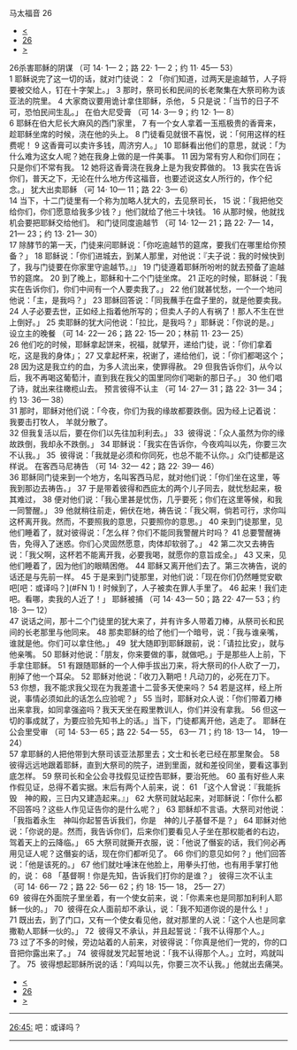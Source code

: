 ﻿





 马太福音 26




* [<](bible/MAT25.md)
* [26](bible/MAT.md)
* [>](bible/MAT27.md)



 
26杀害耶稣的阴谋 （可
14·
1—
2；路
22·
1—
2；约
11·
45—
53）  
1 耶稣说完了这一切的话，就对门徒说： 
2 「你们知道，过两天是逾越节，人子将要被交给人，钉在十字架上。」 
3 那时，祭司长和民间的长老聚集在大祭司称为该亚法的院里。 
4 大家商议要用诡计拿住耶稣，杀他， 
5 只是说：「当节的日子不可，恐怕民间生乱。」 在伯大尼受膏 （可
14·
3—
9；约
12·
1—
8）  
6 耶稣在伯大尼长大麻风的西门家里， 
7 有一个女人拿着一玉瓶极贵的香膏来，趁耶稣坐席的时候，浇在他的头上。 
8 门徒看见就很不喜悦，说：「何用这样的枉费呢！ 
9 这香膏可以卖许多钱，周济穷人。」 
10 耶稣看出他们的意思，就说：「为什么难为这女人呢？她在我身上做的是一件美事。 
11 因为常有穷人和你们同在；只是你们不常有我。 
12 她将这香膏浇在我身上是为我安葬做的。 
13 我实在告诉你们，普天之下，无论在什么地方传这福音，也要述说这女人所行的，作个纪念。」 犹大出卖耶稣 （可
14·
10—
11；路
22·
3—
6）  
14 当下，十二门徒里有一个称为加略人犹大的，去见祭司长， 
15 说：「我把他交给你们，你们愿意给我多少钱？」他们就给了他三十块钱。 
16 从那时候，他就找机会要把耶稣交给他们。 和门徒同度逾越节 （可
14·
12—
21；路
22·
7—
14，
21—
23；约
13·
21—
30）  
17 除酵节的第一天，门徒来问耶稣说：「你吃逾越节的筵席，要我们在哪里给你预备？」 
18 耶稣说：「你们进城去，到某人那里，对他说：『夫子说：我的时候快到了，我与门徒要在你家里守逾越节。』」 
19 门徒遵着耶稣所吩咐的就去预备了逾越节的筵席。 
20 到了晚上，耶稣和十二个门徒坐席。 
21 正吃的时候，耶稣说：「我实在告诉你们，你们中间有一个人要卖我了。」 
22 他们就甚忧愁，一个一个地问他说：「主，是我吗？」 
23 耶稣回答说：「同我蘸手在盘子里的，就是他要卖我。 
24 人子必要去世，正如经上指着他所写的；但卖人子的人有祸了！那人不生在世上倒好。」 
25 卖耶稣的犹大问他说：「拉比，是我吗？」耶稣说：「你说的是。」 设立主的晚餐 （可
14·
22—
26；路
22·
15—
20；林前
11·
23—
25）  
26 他们吃的时候，耶稣拿起饼来，祝福，就擘开，递给门徒，说：「你们拿着吃，这是我的身体」； 
27 又拿起杯来，祝谢了，递给他们，说：「你们都喝这个； 
28 因为这是我立约的血，为多人流出来，使罪得赦。 
29 但我告诉你们，从今以后，我不再喝这葡萄汁，直到我在我父的国里同你们喝新的那日子。」 
30 他们唱了诗，就出来往橄榄山去。 预言彼得不认主 （可
14·
27—
31；路
22·
31—
34；约
13·
36—
38）  
31 那时，耶稣对他们说：「今夜，你们为我的缘故都要跌倒。因为经上记着说： 我要击打牧人， 羊就分散了。  
32 但我复活以后，要在你们以先往加利利去。」 
33  彼得说：「众人虽然为你的缘故跌倒，我却永不跌倒。」 
34 耶稣说：「我实在告诉你，今夜鸡叫以先，你要三次不认我。」 
35  彼得说：「我就是必须和你同死，也总不能不认你。」众门徒都是这样说。 在客西马尼祷告 （可
14·
32—
42；路
22·
39—
46）  
36 耶稣同门徒来到一个地方，名叫客西马尼，就对他们说：「你们坐在这里，等我到那边去祷告。」 
37 于是带着彼得和西庇太的两个儿子同去，就忧愁起来，极其难过， 
38 便对他们说：「我心里甚是忧伤，几乎要死；你们在这里等候，和我一同警醒。」 
39 他就稍往前走，俯伏在地，祷告说：「我父啊，倘若可行，求你叫这杯离开我。然而，不要照我的意思，只要照你的意思。」 
40 来到门徒那里，见他们睡着了，就对彼得说：「怎么样？你们不能同我警醒片时吗？ 
41 总要警醒祷告，免得入了迷惑。你们心灵固然愿意，肉体却软弱了。」 
42 第二次又去祷告说：「我父啊，这杯若不能离开我，必要我喝，就愿你的意旨成全。」 
43 又来，见他们睡着了，因为他们的眼睛困倦。 
44 耶稣又离开他们去了。第三次祷告，说的话还是与先前一样。 
45 于是来到门徒那里，对他们说：「现在你们仍然睡觉安歇吧[吧：或译吗？](#FN
1)！时候到了，人子被卖在罪人手里了。 
46 起来！我们走吧。看哪，卖我的人近了！」 耶稣被捕 （可
14·
43—
50；路
22·
47—
53；约
18·
3—
12）  
47 说话之间，那十二个门徒里的犹大来了，并有许多人带着刀棒，从祭司长和民间的长老那里与他同来。 
48 那卖耶稣的给了他们一个暗号，说：「我与谁亲嘴，谁就是他。你们可以拿住他。」 
49  犹大随即到耶稣跟前，说：「请拉比安」，就与他亲嘴。 
50 耶稣对他说：「朋友，你来要做的事，就做吧。」于是那些人上前，下手拿住耶稣。 
51 有跟随耶稣的一个人伸手拔出刀来，将大祭司的仆人砍了一刀，削掉了他一个耳朵。 
52 耶稣对他说：「收刀入鞘吧！凡动刀的，必死在刀下。 
53 你想，我不能求我父现在为我差遣十二营多天使来吗？ 
54 若是这样，经上所说，事情必须如此的话怎么应验呢？」 
55 当时，耶稣对众人说：「你们带着刀棒出来拿我，如同拿强盗吗？我天天坐在殿里教训人，你们并没有拿我。 
56 但这一切的事成就了，为要应验先知书上的话。」当下，门徒都离开他，逃走了。 耶稣在公会里受审 （可
14·
53—
65；路
22·
54—
55，
63—
71；约
18·
13—
14，
19—
24）  
57 拿耶稣的人把他带到大祭司该亚法那里去；文士和长老已经在那里聚会。 
58  彼得远远地跟着耶稣，直到大祭司的院子，进到里面，就和差役同坐，要看这事到底怎样。 
59 祭司长和全公会寻找假见证控告耶稣，要治死他。 
60 虽有好些人来作假见证，总得不着实据。末后有两个人前来，说： 
61 「这个人曾说：『我能拆毁　神的殿，三日内又建造起来。』」 
62 大祭司就站起来，对耶稣说：「你什么都不回答吗？这些人作见证告你的是什么呢？」 
63 耶稣却不言语。大祭司对他说：「我指着永生　神叫你起誓告诉我们，你是　神的儿子基督不是？」 
64 耶稣对他说：「你说的是。然而，我告诉你们，后来你们要看见人子坐在那权能者的右边，驾着天上的云降临。」 
65 大祭司就撕开衣服，说：「他说了僭妄的话，我们何必再用见证人呢？这僭妄的话，现在你们都听见了。 
66 你们的意见如何？」他们回答说：「他是该死的。」 
67 他们就吐唾沫在他脸上，用拳头打他，也有用手掌打他的，说： 
68 「基督啊！你是先知，告诉我们打你的是谁？」 彼得三次不认主 （可
14·
66—
72；路
22·
56—
62；约
18·
15—
18，
25—
27）  
69  彼得在外面院子里坐着，有一个使女前来，说：「你素来也是同那加利利人耶稣一伙的。」 
70  彼得在众人面前却不承认，说：「我不知道你说的是什么！」 
71 既出去，到了门口，又有一个使女看见他，就对那里的人说：「这个人也是同拿撒勒人耶稣一伙的。」 
72  彼得又不承认，并且起誓说：「我不认得那个人。」 
73 过了不多的时候，旁边站着的人前来，对彼得说：「你真是他们一党的，你的口音把你露出来了。」 
74  彼得就发咒起誓地说：「我不认得那个人。」立时，鸡就叫了。 
75  彼得想起耶稣所说的话：「鸡叫以先，你要三次不认我。」他就出去痛哭。 
* [<](bible/MAT25.md)
* [26](bible/MAT.md)
* [>](bible/MAT27.md)





---


[26:45:](#V45)
吧：或译吗？




---









